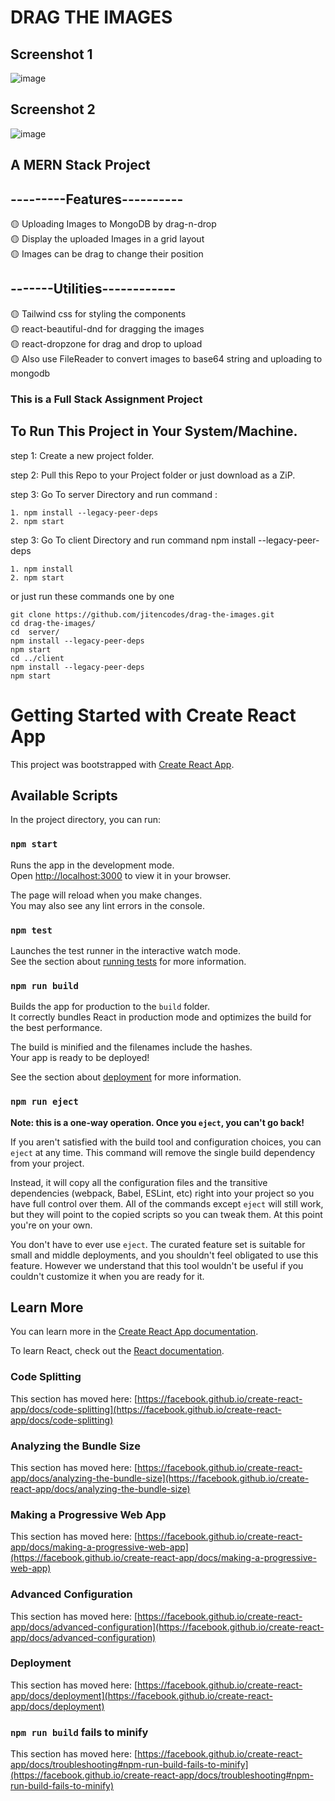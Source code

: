 # DRAG THE IMAGES
## Screenshot 1
![image](https://user-images.githubusercontent.com/86045185/236736309-0e127fb9-6781-4aaf-91e8-9df5e60c2877.png)
## Screenshot 2
![image](https://user-images.githubusercontent.com/86045185/236736417-75721c13-782c-4f23-9663-088ed6571c8c.png)


## A MERN Stack Project 

## ---------Features----------

🟡 Uploading Images to MongoDB by drag-n-drop<br>
🟡 Display the uploaded Images in a grid layout<br>
🟡 Images can be drag to change their position<br>


## -------Utilities------------


🟡 Tailwind css for styling the components<br>
🟡 react-beautiful-dnd for dragging the images <br>
🟡 react-dropzone for drag and drop to upload<br>
🟡 Also use FileReader to convert images to base64 string and uploading to mongodb<br>



### This is  a Full Stack Assignment Project


## To Run This Project in Your System/Machine.


step 1: Create a new project folder.

step 2: Pull this Repo to your Project folder or just download as a ZiP.

step 3: Go To server Directory and run command :
```shell
1. npm install --legacy-peer-deps
2. npm start
```
step 3: Go To client Directory and run command npm install --legacy-peer-deps
```shell
1. npm install
2. npm start
```

or just run these commands one by one

```shell
git clone https://github.com/jitencodes/drag-the-images.git
cd drag-the-images/
cd  server/
npm install --legacy-peer-deps
npm start
cd ../client
npm install --legacy-peer-deps
npm start
```


# Getting Started with Create React App

This project was bootstrapped with [Create React App](https://github.com/facebook/create-react-app).

## Available Scripts

In the project directory, you can run:

### `npm start`

Runs the app in the development mode.\
Open [http://localhost:3000](http://localhost:3000) to view it in your browser.

The page will reload when you make changes.\
You may also see any lint errors in the console.

### `npm test`

Launches the test runner in the interactive watch mode.\
See the section about [running tests](https://facebook.github.io/create-react-app/docs/running-tests) for more information.

### `npm run build`

Builds the app for production to the `build` folder.\
It correctly bundles React in production mode and optimizes the build for the best performance.

The build is minified and the filenames include the hashes.\
Your app is ready to be deployed!

See the section about [deployment](https://facebook.github.io/create-react-app/docs/deployment) for more information.

### `npm run eject`

**Note: this is a one-way operation. Once you `eject`, you can't go back!**

If you aren't satisfied with the build tool and configuration choices, you can `eject` at any time. This command will remove the single build dependency from your project.

Instead, it will copy all the configuration files and the transitive dependencies (webpack, Babel, ESLint, etc) right into your project so you have full control over them. All of the commands except `eject` will still work, but they will point to the copied scripts so you can tweak them. At this point you're on your own.

You don't have to ever use `eject`. The curated feature set is suitable for small and middle deployments, and you shouldn't feel obligated to use this feature. However we understand that this tool wouldn't be useful if you couldn't customize it when you are ready for it.

## Learn More

You can learn more in the [Create React App documentation](https://facebook.github.io/create-react-app/docs/getting-started).

To learn React, check out the [React documentation](https://reactjs.org/).

### Code Splitting

This section has moved here: [https://facebook.github.io/create-react-app/docs/code-splitting](https://facebook.github.io/create-react-app/docs/code-splitting)

### Analyzing the Bundle Size

This section has moved here: [https://facebook.github.io/create-react-app/docs/analyzing-the-bundle-size](https://facebook.github.io/create-react-app/docs/analyzing-the-bundle-size)

### Making a Progressive Web App

This section has moved here: [https://facebook.github.io/create-react-app/docs/making-a-progressive-web-app](https://facebook.github.io/create-react-app/docs/making-a-progressive-web-app)

### Advanced Configuration

This section has moved here: [https://facebook.github.io/create-react-app/docs/advanced-configuration](https://facebook.github.io/create-react-app/docs/advanced-configuration)

### Deployment

This section has moved here: [https://facebook.github.io/create-react-app/docs/deployment](https://facebook.github.io/create-react-app/docs/deployment)

### `npm run build` fails to minify

This section has moved here: [https://facebook.github.io/create-react-app/docs/troubleshooting#npm-run-build-fails-to-minify](https://facebook.github.io/create-react-app/docs/troubleshooting#npm-run-build-fails-to-minify)
